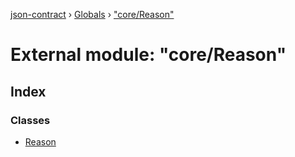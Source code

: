 [json-contract](../README.md) › [Globals](../globals.md) › ["core/Reason"](_core_reason_.md)

# External module: "core/Reason"

## Index

### Classes

* [Reason](../classes/_core_reason_.reason.md)
